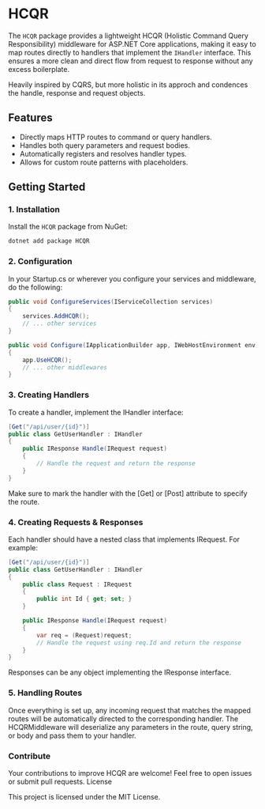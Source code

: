 # HCQR 

The `HCQR` package provides a lightweight HCQR (Holistic Command Query Responsibility) middleware for ASP.NET Core applications, 
making it easy to map routes directly to handlers that implement the `IHandler` interface. 
This ensures a more clean and direct flow from request to response without any excess boilerplate.

Heavily inspired by CQRS, but more holistic in its approch and condences the handle, response and request objects.

## Features
- Directly maps HTTP routes to command or query handlers.
- Handles both query parameters and request bodies.
- Automatically registers and resolves handler types.
- Allows for custom route patterns with placeholders.
  
## Getting Started

### 1. Installation

Install the `HCQR` package from NuGet:

```bash
dotnet add package HCQR
```

### 2. Configuration

In your Startup.cs or wherever you configure your services and middleware, do the following:

```csharp
public void ConfigureServices(IServiceCollection services)
{
    services.AddHCQR();
    // ... other services
}

public void Configure(IApplicationBuilder app, IWebHostEnvironment env)
{
    app.UseHCQR();
    // ... other middlewares
}
```

### 3. Creating Handlers

To create a handler, implement the IHandler interface:

```csharp
[Get("/api/user/{id}")]
public class GetUserHandler : IHandler
{
    public IResponse Handle(IRequest request)
    {
        // Handle the request and return the response
    }
}
```

Make sure to mark the handler with the [Get] or [Post] attribute to specify the route.

### 4. Creating Requests & Responses

Each handler should have a nested class that implements IRequest. For example:

```csharp
[Get("/api/user/{id}")]
public class GetUserHandler : IHandler
{
    public class Request : IRequest
    {
        public int Id { get; set; }
    }

    public IResponse Handle(IRequest request)
    {
        var req = (Request)request;
        // Handle the request using req.Id and return the response
    }
}
```

Responses can be any object implementing the IResponse interface.

### 5. Handling Routes

Once everything is set up, any incoming request that matches the mapped routes will be automatically directed to the corresponding handler. The HCQRMiddleware will deserialize any parameters in the route, 
query string, or body and pass them to your handler.

### Contribute

Your contributions to improve HCQR are welcome! Feel free to open issues or submit pull requests.
License

This project is licensed under the MIT License.
